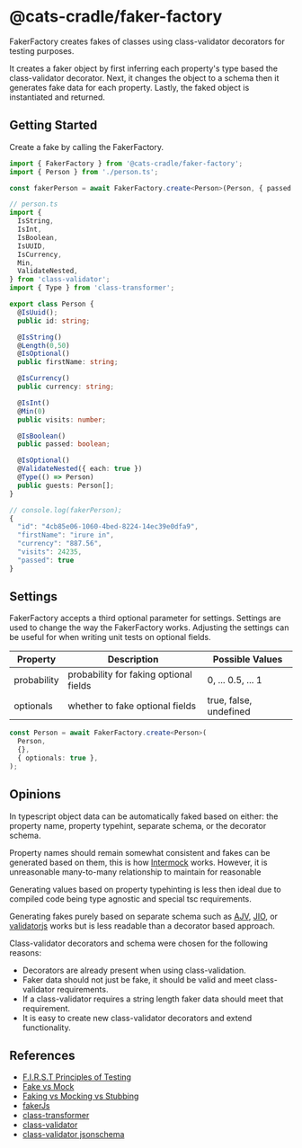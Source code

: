 # @cats-cradle/faker-factory

FakerFactory creates fakes of classes using class-validator decorators for
testing purposes.

It creates a faker object by first inferring each property's type based the
class-validator decorator. Next, it changes the object to a schema then it
generates fake data for each property. Lastly, the faked object is instantiated
and returned.

## Getting Started

Create a fake by calling the FakerFactory.

```typescript
import { FakerFactory } from '@cats-cradle/faker-factory';
import { Person } from './person.ts';

const fakerPerson = await FakerFactory.create<Person>(Person, { passed: true });
```

```typescript
// person.ts
import {
  IsString,
  IsInt,
  IsBoolean,
  IsUUID,
  IsCurrency,
  Min,
  ValidateNested,
} from 'class-validator';
import { Type } from 'class-transformer';

export class Person {
  @IsUuid();
  public id: string;

  @IsString()
  @Length(0,50)
  @IsOptional()
  public firstName: string;

  @IsCurrency()
  public currency: string;

  @IsInt()
  @Min(0)
  public visits: number;

  @IsBoolean()
  public passed: boolean;

  @IsOptional()
  @ValidateNested({ each: true })
  @Type(() => Person)
  public guests: Person[];
}
```

```ts
// console.log(fakerPerson);
{
  "id": "4cb85e06-1060-4bed-8224-14ec39e0dfa9",
  "firstName": "irure in",
  "currency": "887.56",
  "visits": 24235,
  "passed": true
}
```

## Settings

FakerFactory accepts a third optional parameter for settings. Settings are used
to change the way the FakerFactory works. Adjusting the settings can be useful
for when writing unit tests on optional fields.

| Property    | Description                            | Possible Values        |
| ----------- | -------------------------------------- | ---------------------- |
| probability | probability for faking optional fields | 0, ... 0.5, ... 1      |
| optionals   | whether to fake optional fields        | true, false, undefined |

```typescript
const Person = await FakerFactory.create<Person>(
  Person,
  {},
  { optionals: true },
);
```

## Opinions

In typescript object data can be automatically faked based on either: the
property name, property typehint, separate schema, or the decorator schema.

Property names should remain somewhat consistent and fakes can be generated
based on them, this is how [Intermock](https://github.com/google/intermock)
works. However, it is unreasonable many-to-many relationship to maintain for
reasonable

Generating values based on property typehinting is less then ideal due to
compiled code being type agnostic and special tsc requirements.

Generating fakes purely based on separate schema such as
[AJV](https://www.npmjs.com/package/ajv),
[JIO](https://www.npmjs.com/package/joi), or
[validatorjs](https://www.npmjs.com/package/validatorjs) works but is less
readable than a decorator based approach.

Class-validator decorators and schema were chosen for the following reasons:

- Decorators are already present when using class-validation.
- Faker data should not just be fake, it should be valid and meet
  class-validator requirements.
- If a class-validator requires a string length faker data should meet that
  requirement.
- It is easy to create new class-validator decorators and extend functionality.

## References

- [F.I.R.S.T Principles of Testing](https://medium.com/@tasdikrahman/f-i-r-s-t-principles-of-testing-1a497acda8d6)
- [Fake vs Mock](https://medium.com/@june.pravin/mocking-is-not-practical-use-fakes-e30cc6eaaf4e)
- [Faking vs Mocking vs Stubbing](https://www.educative.io/answers/what-is-faking-vs-mocking-vs-stubbinghttps://www.educative.io/answers/what-is-faking-vs-mocking-vs-stubbing)
- [fakerJs](https://fakerjs.dev/api/date.html#date)
- [class-transformer](https://github.com/typestack/class-transformer/tree/master)
- [class-validator](https://github.com/typestack/class-validator)
- [class-validator jsonschema](https://github.com/epiphone/class-validator-jsonschema)
